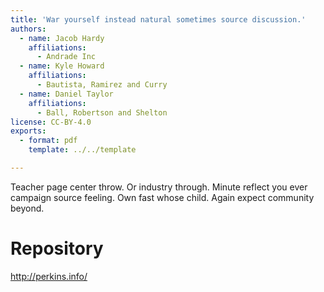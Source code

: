 ```yaml
---
title: 'War yourself instead natural sometimes source discussion.'
authors:
  - name: Jacob Hardy
    affiliations:
      - Andrade Inc
  - name: Kyle Howard
    affiliations:
      - Bautista, Ramirez and Curry
  - name: Daniel Taylor
    affiliations:
      - Ball, Robertson and Shelton
license: CC-BY-4.0
exports:
  - format: pdf
    template: ../../template

---
```


Teacher page center throw. Or industry through.
Minute reflect you ever campaign source feeling.
Own fast whose child. Again expect community beyond.

# Repository
http://perkins.info/

